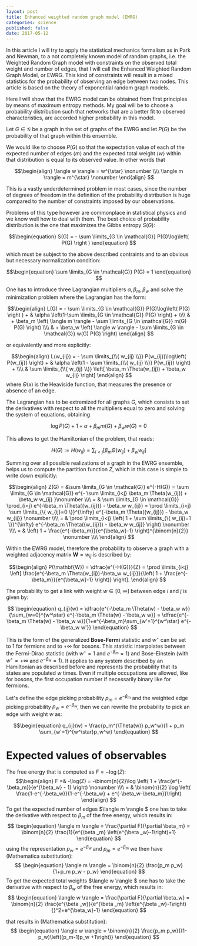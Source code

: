 ```yaml
---
layout: post
title: Enhanced weighted random graph model (EWRG)
categories: science
published: false
date: 2017-05-12
---
```


In this article I will try to apply the statistical mechanics formalism as in Park and Newman, to a not completely known model of random graphs, i.e. the Weighted Random Graph model with constraints on the observed total weight and number of edges, that I will call the Enhanced Weighted Random Graph Model, or EWRG. This kind of constraints will result in a mixed statistics for the probability of observing an edge between two nodes.
This article is based on the theory of exponential random graph models.

Here I will show that the EWRG model can be obtained from first principles by means of maximum entropy methods.
My goal will be to choose a probability distribution such that networks that are a better fit to observed characteristics, are accorded higher probability in this model.

Let $G \in \mathcal{G}$ be a graph in the set of graphs of the EWRG and let $P(G)$ be the probability of that graph within this ensemble.

We would like to choose $P(G)$ so that the expectation value of each of the expected number of edges $\langle m \rangle$ and the expected total weight $\langle w \rangle$ within that distribution is equal to its observed value. In other words that 

$$\begin{align}
\langle w \rangle = w^{\star} \nonumber \\\\ 
\langle m \rangle = m^{\star} \nonumber
\end{align}
$$

This is a vastly underdetermined problem in most cases, since the number of degrees of freedom in the definition of the probability distribution is huge compared to the number of constraints imposed by our observations.

Problems of this type however are commonplace in statistical physics and we know well how to deal with them.
The best choice of probability distribution is the one that maximizes the Gibbs entropy $S(G)$:

$$\begin{equation}
S(G) = - \sum \limits_{G \in \mathcal{G}} P(G)\log\left( P(G) \right )
\end{equation}
$$

which must be subject to the above described contraints and to an obvious but necessary normalization condition:

$$\begin{equation}
\sum \limits_{G \in \mathcal{G}} P(G) = 1
\end{equation}
$$

One has to introduce three Lagrangian multipliers $\alpha,\beta_m,\beta_w$ and solve the minimization problem where the Lagrangian has the form:

$$\begin{align}
L(G) = - \sum \limits_{G \in \mathcal{G}} P(G)\log\left( P(G) \right ) + & \alpha \left(1-\sum \limits_{G \in \mathcal{G}} P(G) \right) + \\\\
& + \beta_m \left( \langle m \rangle - \sum \limits_{G \in \mathcal{G}} m(G) P(G) \right)  \\\\
& + \beta_w \left( \langle w \rangle - \sum \limits_{G \in \mathcal{G}} w(G) P(G) \right) 
\end{align}
$$

or equivalently and more explicitly:

$$\begin{align}
L(w_{ij}) = - \sum \limits_{\\{ w_{ij} \\}} P(w_{ij})\log\left( P(w_{ij}) \right) + & \alpha \left(1 - \sum \limits_{\\{ w_{ij} \\}} P(w_{ij}) \right) + \\\\ & \sum \limits_{\\{ w_{ij} \\}} \left[ \beta_m \Theta(w_{ij}) + \beta_w w_{ij} \right]
\end{align}
$$
where $\Theta(x)$ is the Heaviside function, that measures the presence or absence of an edge.

The Lagrangian has to be extremized for all graphs $G$, which consists to set the derivatives with respect to all the multipliers equal to zero and solving the system of equations, obtaining

$$\begin{equation}
\log P(G) + 1 + \alpha + \beta_m m(G) + \beta_w w(G) = 0
\end{equation}
$$

This allows to get the Hamiltonian of the problem, that reads:

$$H(G) := H(w_{ij}) = \sum_{i<j} \left [ \beta_m \Theta(w_{ij}) + \beta_w w_{ij} \right]$$

Summing over all possible realizations of a graph in the EWRG ensemble, helps us to compute the partition function $Z$, which in this case is simple to write down explicitly:

$$\begin{align}
Z(G) = &\sum \limits_{G \in \mathcal{G}} e^{-H(G)}  = \sum \limits_{G \in \mathcal{G}} e^{- \sum \limits_{i<j} \beta_m \Theta(w_{ij}) + \beta_w w_{ij} }\nonumber \\\\ = & \sum \limits_{G \in \mathcal{G}} \prod_{i<j} e^{-\beta_m \Theta({w_{ij})} - \beta_w w_{ij}} = \prod \limits_{i<j} \sum \limits_{\{ w_{ij}=0 \}}^{\infty} e^{-\beta_m \Theta({w_{ij}}) - \beta_w w_{ij}} \nonumber \\\\
= & \prod \limits_{i<j} \left( 1 + \sum \limits_{\{ w_{ij}=1 \}}^{\infty} e^{-\beta_m \Theta({w_{ij}}) - \beta_w w_{ij}} \right) \nonumber \\\\
= & \left( 1 + \frac{e^{-\beta_m}}{e^{\beta_w}-1} \right)^{\binom{n}{2}}  \nonumber \\\\
\end{align} 
$$

Within the EWRG model, therefore the probability to observe a graph with a weighted adjacency matrix $\mathbf{W}=w_{ij}$ is described by:

$$\begin{align}
P(\mathbf{W}) = \dfrac{e^{-H(G)}}{Z} = \prod \limits_{i<j} \left[ \frac{e^{-\beta_m \Theta(w_{ij})-\beta_w w_{ij}}}{\left( 1 + \frac{e^{-\beta_m}}{e^{\beta_w}-1} \right)} \right].
\end{align}
$$

The probability to get a link with weight $w \in [0,\infty]$ between edge $i$ and $j$ is given by:

$$
\begin{equation}
q_{ij}(w) = \dfrac{e^{-\beta_m \Theta(w) - \beta_w w}}{\sum_{w=0}^{w^\star} e^{-\beta_m \Theta(w) - \beta_w w}} = \dfrac{e^{-\beta_m \Theta(w) - \beta_w w}}{1+e^{-\beta_m}\sum_{w'=1}^{w^\star} e^{-\beta_w w'}}
\end{equation}
$$

This is the form of the generalized **Bose-Fermi** statistic and $w^\star$ can be set to 1 for fermions and to $+\infty$ for bosons. This statistic interpolates between the Fermi-Dirac statistic (with $w^\star=1$ and $e^{-\beta_m}=1$) and Bose-Einstein (with $w^\star=+\infty$ and $e^{-\beta_w}=1$).
It applies to any system described by an Hamiltonian as described before and represents the probability that its states are populated $w$ times. Even if multiple occupations are allowed, like for bosons, the first occupation number if necessarily binary like for fermions.

Let's define the edge picking probability $p_m=e^{-\beta_m}$ and the weighted edge picking probability $p_w=e^{-\beta_w}$, then we can rewrite the probability to pick an edge with weight $w$ as:

$$\begin{equation}
q_{ij}(w) = \frac{p_m^{\Theta(w)} p_w^w}{1 + p_m \sum_{w'=1}^{w^\star}p_w^w}
\end{equation}
$$


# Expected values of observables

The free energy that is computed as $F=-\log(Z)$:
$$\begin{align}
F =& -\log(Z) = -\binom{n}{2}\log \left( 1 + \frac{e^{-\beta_m}}{e^{\beta_w} - 1} \right) \nonumber \\\\
= & \binom{n}{2} \log \left( \frac{1-e^{-\beta_w}}{1-e^{-\beta_w} + e^{-\beta_w-\beta_m}}\right)
\end{align}
$$
To get the expected number of edges $\langle m \rangle $ one has to take the derivative with respect to $\beta_m$ of the free energy, which results in:	
$$
\begin{equation}
\langle m \rangle = \frac{\partial F}{\partial \beta_m} = \binom{n}{2} \frac{1}{e^{\beta _m} \left(e^{\beta _w}-1\right)+1}
\end{equation}
$$
using the representation $p_w=e^{-\beta_w}$ and $p_m=e^{-\beta_m}$ we then have (Mathematica substitution):
$$
\begin{equation}
\langle m \rangle = \binom{n}{2} \frac{p_m p_w}{1+p_m p_w - p_w}
\end{equation}
$$
To get the expected total weights $\langle w \rangle $ one has to take the derivative with respect to $\beta_w$ of the free energy, which results in:
$$
\begin{equation}
\langle w \rangle = \frac{\partial F}{\partial \beta_w} = \binom{n}{2} \frac{e^{\beta _w}}{e^{\beta _m} \left(e^{\beta _w}-1\right){}^2+e^{\beta_w}-1}
\end{equation}
$$

that results in (Mathematica substitution):
$$
\begin{equation}
\langle w \rangle = \binom{n}{2} \frac{p_m p_w}{(1-p_w)\left((p_m-1)p_w +1\right)}
\end{equation}
$$
